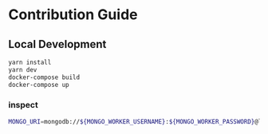 # Contribution Guide

## Local Development

```bash
yarn install
yarn dev
docker-compose build
docker-compose up
```

### inspect

```bash
MONGO_URI=mongodb://${MONGO_WORKER_USERNAME}:${MONGO_WORKER_PASSWORD}@localhost/${MONGO_DATABASE} node lib/index.js inspect
```
